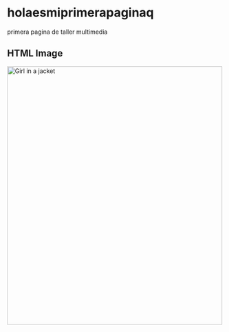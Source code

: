 # holaesmiprimerapaginaq
primera pagina de taller multimedia
<!DOCTYPE html>
<html>
<body>

<h2>HTML Image</h2>
<img src="img_girl.jpg" alt="Girl in a jacket" width="500" height="600">

</body>
</html>
